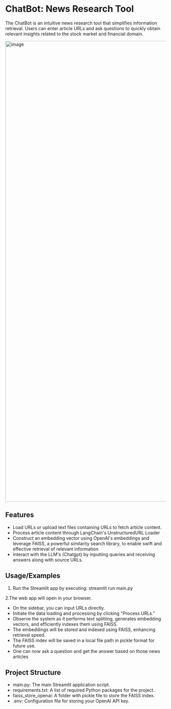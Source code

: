 
# ChatBot: News Research Tool 

The ChatBot is an intuitive news research tool that simplifies information retrieval. Users can enter article URLs and ask questions to quickly obtain relevant insights related to the stock market and financial domain.

<img width="1446" alt="image" src="https://github.com/user-attachments/assets/7f810b3c-3c56-4597-8948-5cd816fe7d40">


## Features

- Load URLs or upload text files containing URLs to fetch article content.
- Process article content through LangChain's UnstructuredURL Loader
- Construct an embedding vector using OpenAI's embeddings and leverage FAISS, a powerful similarity search library, to enable swift and effective retrieval of relevant information
- Interact with the LLM's (Chatgpt) by inputting queries and receiving answers along with source URLs.


## Usage/Examples

1. Run the Streamlit app by executing:
streamlit run main.py

2.The web app will open in your browser.

- On the sidebar, you can input URLs directly.
- Initiate the data loading and processing by clicking "Process URLs."
- Observe the system as it performs text splitting, generates embedding vectors, and efficiently indexes them using FAISS.
- The embeddings will be stored and indexed using FAISS, enhancing retrieval speed.
- The FAISS index will be saved in a local file path in pickle format for future use.
- One can now ask a question and get the answer based on those news articles

## Project Structure

- main.py: The main Streamlit application script.
- requirements.txt: A list of required Python packages for the project.
- faiss_store_openai: A folder with pickle file to store the FAISS index.
- .env: Configuration file for storing your OpenAI API key.
